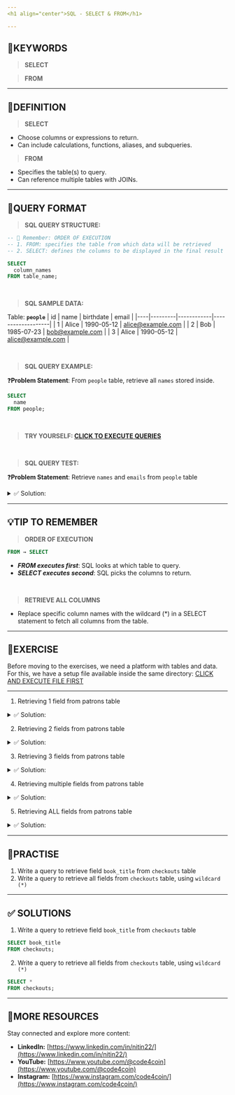 ```yaml
---
<h1 align="center">SQL - SELECT & FROM</h1>

---
```

## 🔑KEYWORDS
> **SELECT**

> **FROM**
---
## 📖DEFINITION
> **SELECT**
  - Choose columns or expressions to return.
  - Can include calculations, functions, aliases, and subqueries.
> **FROM**
  - Specifies the table(s) to query.
  - Can reference multiple tables with JOINs.
---

## 🧱QUERY FORMAT

> **SQL QUERY STRUCTURE:**
```sql
-- 📝 Remember: ORDER OF EXECUTION
-- 1. FROM: specifies the table from which data will be retrieved
-- 2. SELECT: defines the columns to be displayed in the final result

SELECT
  column_names
FROM table_name;
```
<br>

> **SQL SAMPLE DATA:**

Table: **`people`**
| id | name    | birthdate   | email               |
|----|---------|------------|-------------------|
| 1  | Alice   | 1990-05-12 | alice@example.com |
| 2  | Bob     | 1985-07-23 | bob@example.com   |
| 3  | Alice   | 1990-05-12 | alice@example.com |

<br>

> **SQL QUERY EXAMPLE:**

❓**Problem Statement**: From `people` table, retrieve all `names` stored inside.
```sql
SELECT
  name
FROM people;
```
<br>

> **TRY YOURSELF: [CLICK TO EXECUTE QUERIES](https://github.com/code4coin/001-SQL-Structured-Query-Language-/blob/main/001%20SQL%20FOR%20DATA%20ENGINEERS/002%20SAMPLE%20DATA/002%20PATRONS%20DATA.md)**

<br>

> **SQL QUERY TEST:**

❓**Problem Statement**: Retrieve `names` and `emails` from `people` table
<details>
  <summary>✅ Solution:</summary>
  
```sql
SELECT
  name,
  email
FROM people;
```
</details>

---
## 💡TIP TO REMEMBER
> **ORDER OF EXECUTION**
```sql 
FROM → SELECT
```
- **_FROM executes first_**: SQL looks at which table to query.
- **_SELECT executes second_**: SQL picks the columns to return.

<br>

> **RETRIEVE ALL COLUMNS**
- Replace specific column names with the wildcard (*) in a SELECT statement to fetch all columns from the table.
---
## 💪EXERCISE
Before moving to the exercises, we need a platform with tables and data.  
For this, we have a setup file available inside the same directory: [CLICK AND EXECUTE FILE FIRST](https://github.com/code4coin/001-SQL-Structured-Query-Language-/blob/main/001%20SQL%20FOR%20DATA%20ENGINEERS/002%20SAMPLE%20DATA/002%20PATRONS%20DATA.md)

---
1. Retrieving 1 field from patrons table
<details>
  <summary>✅ Solution:</summary>

```sql
SELECT name
FROM patrons;
```
</details>

2. Retrieving 2 fields from patrons table
<details>
  <summary>✅ Solution:</summary>
  
```sql
SELECT card_id, name
FROM patrons;
```
</details>

3. Retrieving 3 fields from patrons table
<details>
  <summary>✅ Solution:</summary>
  
```sql
SELECT card_id, name, join_year
FROM patrons;
```
</details>

4. Retrieving multiple fields from patrons table
<details>
  <summary>✅ Solution:</summary>
  
```sql
SELECT card_id, name, join_year, fines
FROM patrons;
```
</details>

5. Retrieving ALL fields from patrons table
<details>
  <summary>✅ Solution:</summary>
  
```sql
SELECT *
FROM patrons;
```
</details>

---
## 🧠PRACTISE
1. Write a query to retrieve field `book_title` from `checkouts` table
2. Write a query to retrieve all fields from `checkouts` table, using `wildcard (*)`
---
## ✅ SOLUTIONS
1. Write a query to retrieve field `book_title` from `checkouts` table
```sql
SELECT book_title
FROM checkouts;
```
2. Write a query to retrieve all fields from `checkouts` table, using `wildcard (*)`
```sql
SELECT *
FROM checkouts;
```
---
## 🔗**MORE RESOURCES** 

Stay connected and explore more content:

- **LinkedIn:** [https://www.linkedin.com/in/nitin22/](https://www.linkedin.com/in/nitin22/)  
- **YouTube:** [https://www.youtube.com/@code4coin](https://www.youtube.com/@code4coin)  
- **Instagram:** [https://www.instagram.com/code4coin/](https://www.instagram.com/code4coin/)  
